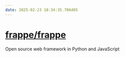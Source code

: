 ```yaml
---
date: 2025-02-23 18:34:35.706405
---
```


# [frappe/frappe](https://github.com/frappe/frappe)

Open source web framework in Python and JavaScript